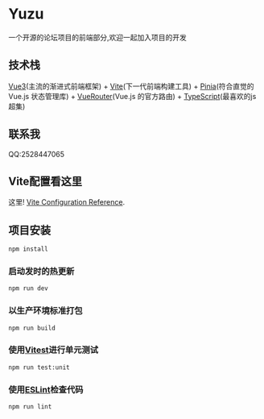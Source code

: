 # Yuzu

一个开源的论坛项目的前端部分,欢迎一起加入项目的开发

## 技术栈

[Vue3](https://cn.vuejs.org/)(主流的渐进式前端框架) + [Vite](https://cn.vitejs.dev/)(下一代前端构建工具) + [Pinia](https://pinia.vuejs.org/zh/)(符合直觉的Vue.js 状态管理库) + [VueRouter](https://router.vuejs.org/zh/)(Vue.js 的官方路由) + [TypeScript](https://typescript.bootcss.com/)(最喜欢的js超集)

## 联系我

QQ:2528447065

## Vite配置看这里

这里! [Vite Configuration Reference](https://vitejs.dev/config/).

## 项目安装

```sh
npm install
```

### 启动发时的热更新

```sh
npm run dev
```

### 以生产环境标准打包

```sh
npm run build
```

### 使用[Vitest](https://vitest.dev/)进行单元测试

```sh
npm run test:unit
```

### 使用[ESLint](https://eslint.org/)检查代码

```sh
npm run lint
```
